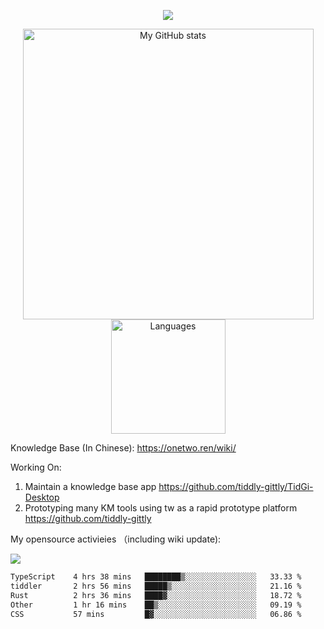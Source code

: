 <a href="https://github.com/linonetwo">
    <p align="center">
        <img src="https://github-profile-trophy.vercel.app/?username=linonetwo&column=7&theme=onedark"/>
    </p>
</a>
<a align="center" href="https://github.com/linonetwo">
  <p align="center">
    <img src="https://github-readme-stats.vercel.app/api?username=linonetwo&show_icons=true&count_private=true" alt="My GitHub stats" width="465"/>
    <img src="https://github-readme-stats.vercel.app/api/top-langs/?username=linonetwo&layout=compact&langs_count=10" alt="Languages" height="183">
  </p>
</a>

Knowledge Base (In Chinese): https://onetwo.ren/wiki/

Working On: 

1. Maintain a knowledge base app https://github.com/tiddly-gittly/TidGi-Desktop
1. Prototyping many KM tools using tw as a rapid prototype platform https://github.com/tiddly-gittly

My opensource activieies （including wiki update):

![](https://visitor-badge.glitch.me/badge?page_id=linonetwo.linonetwo)

<!--START_SECTION:waka-->

```txt
TypeScript    4 hrs 38 mins   ████████▒░░░░░░░░░░░░░░░░   33.33 %
tiddler       2 hrs 56 mins   █████▒░░░░░░░░░░░░░░░░░░░   21.16 %
Rust          2 hrs 36 mins   ████▓░░░░░░░░░░░░░░░░░░░░   18.72 %
Other         1 hr 16 mins    ██▒░░░░░░░░░░░░░░░░░░░░░░   09.19 %
CSS           57 mins         █▓░░░░░░░░░░░░░░░░░░░░░░░   06.86 %
```

<!--END_SECTION:waka-->
